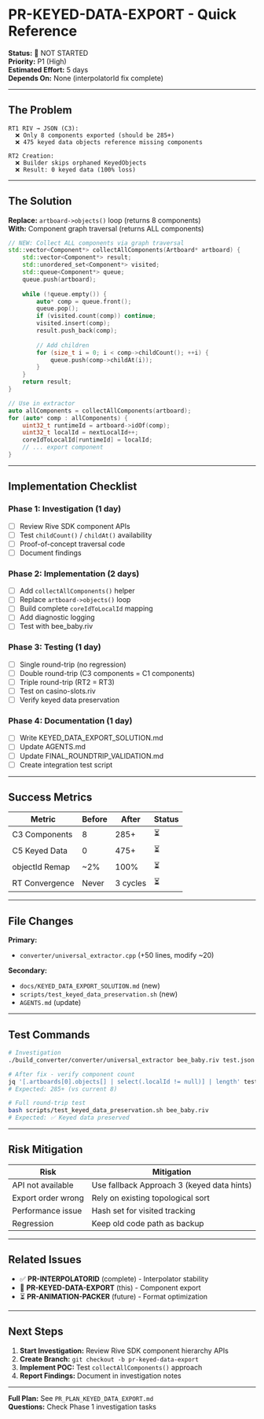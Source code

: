 # PR-KEYED-DATA-EXPORT - Quick Reference

**Status:** 🔴 NOT STARTED  
**Priority:** P1 (High)  
**Estimated Effort:** 5 days  
**Depends On:** None (interpolatorId fix complete)  

---

## The Problem

```
RT1 RIV → JSON (C3):
  ❌ Only 8 components exported (should be 285+)
  ❌ 475 keyed data objects reference missing components
  
RT2 Creation:
  ❌ Builder skips orphaned KeyedObjects
  ❌ Result: 0 keyed data (100% loss)
```

---

## The Solution

**Replace:** `artboard->objects()` loop (returns 8 components)  
**With:** Component graph traversal (returns ALL components)

```cpp
// NEW: Collect ALL components via graph traversal
std::vector<Component*> collectAllComponents(Artboard* artboard) {
    std::vector<Component*> result;
    std::unordered_set<Component*> visited;
    std::queue<Component*> queue;
    queue.push(artboard);
    
    while (!queue.empty()) {
        auto* comp = queue.front();
        queue.pop();
        if (visited.count(comp)) continue;
        visited.insert(comp);
        result.push_back(comp);
        
        // Add children
        for (size_t i = 0; i < comp->childCount(); ++i) {
            queue.push(comp->childAt(i));
        }
    }
    return result;
}

// Use in extractor
auto allComponents = collectAllComponents(artboard);
for (auto* comp : allComponents) {
    uint32_t runtimeId = artboard->idOf(comp);
    uint32_t localId = nextLocalId++;
    coreIdToLocalId[runtimeId] = localId;
    // ... export component
}
```

---

## Implementation Checklist

### Phase 1: Investigation (1 day)
- [ ] Review Rive SDK component APIs
- [ ] Test `childCount()` / `childAt()` availability
- [ ] Proof-of-concept traversal code
- [ ] Document findings

### Phase 2: Implementation (2 days)
- [ ] Add `collectAllComponents()` helper
- [ ] Replace `artboard->objects()` loop
- [ ] Build complete `coreIdToLocalId` mapping
- [ ] Add diagnostic logging
- [ ] Test with bee_baby.riv

### Phase 3: Testing (1 day)
- [ ] Single round-trip (no regression)
- [ ] Double round-trip (C3 components = C1 components)
- [ ] Triple round-trip (RT2 = RT3)
- [ ] Test on casino-slots.riv
- [ ] Verify keyed data preservation

### Phase 4: Documentation (1 day)
- [ ] Write KEYED_DATA_EXPORT_SOLUTION.md
- [ ] Update AGENTS.md
- [ ] Update FINAL_ROUNDTRIP_VALIDATION.md
- [ ] Create integration test script

---

## Success Metrics

| Metric | Before | After | Status |
|--------|--------|-------|--------|
| C3 Components | 8 | 285+ | ⏳ |
| C5 Keyed Data | 0 | 475+ | ⏳ |
| objectId Remap | ~2% | 100% | ⏳ |
| RT Convergence | Never | 3 cycles | ⏳ |

---

## File Changes

**Primary:**
- `converter/universal_extractor.cpp` (+50 lines, modify ~20)

**Secondary:**
- `docs/KEYED_DATA_EXPORT_SOLUTION.md` (new)
- `scripts/test_keyed_data_preservation.sh` (new)
- `AGENTS.md` (update)

---

## Test Commands

```bash
# Investigation
./build_converter/converter/universal_extractor bee_baby.riv test.json 2>&1 | grep "components"

# After fix - verify component count
jq '[.artboards[0].objects[] | select(.localId != null)] | length' test.json
# Expected: 285+ (vs current 8)

# Full round-trip test
bash scripts/test_keyed_data_preservation.sh bee_baby.riv
# Expected: ✅ Keyed data preserved
```

---

## Risk Mitigation

| Risk | Mitigation |
|------|-----------|
| API not available | Use fallback Approach 3 (keyed data hints) |
| Export order wrong | Rely on existing topological sort |
| Performance issue | Hash set for visited tracking |
| Regression | Keep old code path as backup |

---

## Related Issues

- ✅ **PR-INTERPOLATORID** (complete) - Interpolator stability
- 🔄 **PR-KEYED-DATA-EXPORT** (this) - Component export
- ⏳ **PR-ANIMATION-PACKER** (future) - Format optimization

---

## Next Steps

1. **Start Investigation:** Review Rive SDK component hierarchy APIs
2. **Create Branch:** `git checkout -b pr-keyed-data-export`
3. **Implement POC:** Test `collectAllComponents()` approach
4. **Report Findings:** Document in investigation notes

---

**Full Plan:** See `PR_PLAN_KEYED_DATA_EXPORT.md`  
**Questions:** Check Phase 1 investigation tasks

